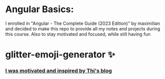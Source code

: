 Angular Basics:
================

I enrolled in "Angular - The Complete Guide (2023 Edition)" by maximilian and decided to make this repo to provide all my notes and projects during this course. Also to stay motivated and focused, while still having fun

# glitter-emoji-generator :sparkles:
### [I was motivated and inspired by Thi's blog](https://dinhanhthi.com/angular-1-basics-components-databinding-directives/)

